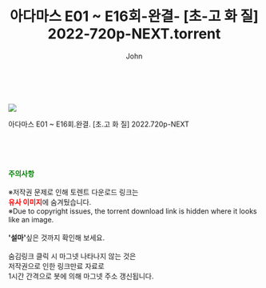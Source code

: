 ﻿---
layout: post
title:  "    아다마스 E01 ~ E16회-완결- [초-고 화 질] 2022-720p-NEXT.torrent"
author: John
categories: [ 드라마 ]
tags: [  ]
image: https://torrentrj56.com/uploadfile/full/520c969f1398c1cebe4acccd57ed157bb97ae6f8.jpg 
description: "    아다마스 E01 ~ E16회-완결- [초-고 화 질] 2022-720p-NEXT torrent 정보 공유"
toc: true
toc_sticky: true
---

<br>
<p><img src="https://torrentrj56.com/uploadfile/full/520c969f1398c1cebe4acccd57ed157bb97ae6f8.jpg"/></p>
 아다마스 E01 ~ E16회.완결. [초.고 화 질] 2022.720p-NEXT  
    
<br><br><br>
<p data-ke-size="size16"><b><span style="color: green;">주의사항</span></b><br /><br />※저작권 문제로 인해 토렌트 다운로드 링크는<br /><b><span style="color: red;">유사 이미지</span></b>에 숨겨뒀습니다.<br />※Due to copyright issues, the torrent download link is hidden where it looks like an image.<br /><br /><b>'설마'</b>싶은 것까지 확인해 보세요.<br /><br />숨김링크 클릭 시 마그넷 나타나지 않는 것은<br />저작권으로 인한 링크만료 자료로<br />1시간 간격으로 봇에 의해 마그넷 주소 갱신됩니다.</p>
